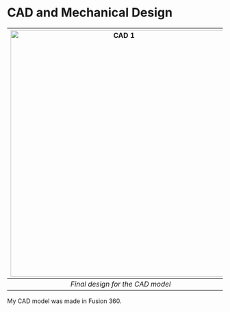 # CAD and Mechanical Design
|<img width="514" height="574" alt="CAD 1" src="https://github.com/user-attachments/assets/d0c01be2-f2b6-4861-bc28-d8f757b87049" />|
|:--:| 
| *Final design for the CAD model* |

My CAD model was made in Fusion 360. 
